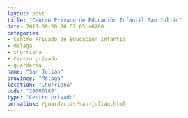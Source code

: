 ```yaml
---
layout: post
title: "Centro Privado de Educación Infantil San Julián"
date: 2017-09-20 20:57:05 +0200
categories:
- Centro Privado de Educación Infantil
- malaga
- churriana
- Centro privado
- guarderia
name: "San Julián"
province: "Málaga"
location: "Churriana"
code: "29006180"
type: "Centro privado"
permalink: /guarderias/san-julian.html
---
```


